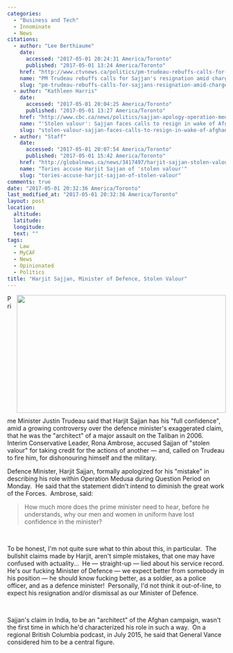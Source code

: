 ```yaml
---
categories:
  - "Business and Tech"
  - Innominate
  - News
citations:
  - author: "Lee Berthiaume"
    date:
      accessed: "2017-05-01 20:24:31 America/Toronto"
      published: "2017-05-01 13:24 America/Toronto"
    href: "http://www.ctvnews.ca/politics/pm-trudeau-rebuffs-calls-for-sajjan-s-resignation-amid-charges-of-stolen-valour-1.3392779"
    name: "PM Trudeau rebuffs calls for Sajjan's resignation amid charges of 'stolen valour'"
    slug: "pm-trudeau-rebuffs-calls-for-sajjans-resignation-amid-charges-of-stolen-valour"
  - author: "Kathleen Harris"
    date:
      accessed: "2017-05-01 20:04:25 America/Toronto"
      published: "2017-05-01 13:27 America/Toronto"
    href: "http://www.cbc.ca/news/politics/sajjan-apology-operation-medusa-1.4093270"
    name: "'Stolen valour': Sajjan faces calls to resign in wake of Afghanistan battle claim"
    slug: "stolen-valour-sajjan-faces-calls-to-resign-in-wake-of-afghanistan-battle-claim"
  - author: "Staff"
    date:
      accessed: "2017-05-01 20:07:54 America/Toronto"
      published: "2017-05-01 15:42 America/Toronto"
    href: "http://globalnews.ca/news/3417497/harjit-sajjan-stolen-valour"
    name: "Tories accuse Harjit Sajjan of 'stolen valour'"
    slug: "tories-accuse-harjit-sajjan-of-stolen-valour"
comments: true
date: "2017-05-01 20:32:36 America/Toronto"
last_modified_at: "2017-05-01 20:32:36 America/Toronto"
layout: post
location:
  altitude: 
  latitude: 
  longitude: 
  text: ""
tags:
  - Law
  - MyCAF
  - News
  - Opinionated
  - Politics
title: "Harjit Sajjan, Minister of Defence, Stolen Valour"
---
```


<img
  alt="" height="271" src="{{ site.uri.assets }}/blog/2017/05/01/harjit-sajjan-minister-of-defence-stolen-valour/Harjit-Sajjan_482x271.png"
  style="border: 0px; float: right; margin-bottom: 10px; margin-left: 10px;" width="482" />
<p>
  Prime Minister Justin Trudeau said that Harjit Sajjan has his &quot;full confidence&quot;, amid a growing controversy over the defence minister's exaggerated
  claim, that he was the &quot;architect&quot; of a major assault on the Taliban in 2006.&nbsp; Interim Conservative Leader, Rona Ambrose, accused Sajjan of
  &quot;stolen valour&quot; for taking credit for the actions of another &#8212; and, called on Trudeau to fire him, for dishonouring himself and the military.
</p>
<p>
  Defence Minister, Harjit Sajjan, formally apologized for his &quot;mistake&quot; in describing his role within Operation Medusa during Question Period on
  Monday.&nbsp; He said that the statement didn't intend to diminish the great work of the Forces.&nbsp; Ambrose, said:
  <blockquote cite="{{ site.url }}{{ page.url }}#cite-tories-accuse-harjit-sajjan-of-stolen-valour">
    How much more does the prime minister need to hear, before he understands, why our men and women in uniform have lost confidence in the minister?
  </blockquote>
</p>
<!-- excerptBreak -->
<p>
  &nbsp;
</p>
<p>
  To be honest, I'm not quite sure what to thin about this, in particular.&nbsp; The bullshit claims made by Harjit, aren't simple mistakes, that one may have
  confused with actuality&hellip;&nbsp; He &#8212; straight-up &#8212; lied about his service record.&nbsp; He's our fucking Minister of Defence &#8212; we
  expect better from somebody in his position &#8212; he should know fucking better, as a soldier, as a police officer, and as a defence minister!&nbsp;
  Personally, I'd not think it out-of-line, to expect his resignation and/or dismissal as our Minister of Defence.
</p>
<p>
  &nbsp;
</p>
<p>
  Sajjan's claim in India, to be an &quot;architect&quot; of the Afghan campaign, wasn't the first time in which he'd characterized his role in such a
  way.&nbsp; On a regional British Columbia podcast, in July 2015, he said that General Vance considered him to be a central figure.
</p>
